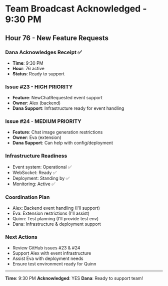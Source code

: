# Team Broadcast Acknowledged - 9:30 PM

## Hour 76 - New Feature Requests

### Dana Acknowledges Receipt ✅
- **Time**: 9:30 PM
- **Hour**: 76 active
- **Status**: Ready to support

### Issue #23 - HIGH PRIORITY
- **Feature**: NewChatRequested event support
- **Owner**: Alex (backend)
- **Dana Support**: Infrastructure ready for event handling

### Issue #24 - MEDIUM PRIORITY  
- **Feature**: Chat image generation restrictions
- **Owner**: Eva (extension)
- **Dana Support**: Can help with config/deployment

### Infrastructure Readiness
- Event system: Operational ✅
- WebSocket: Ready ✅
- Deployment: Standing by ✅
- Monitoring: Active ✅

### Coordination Plan
- Alex: Backend event handling (I'll support)
- Eva: Extension restrictions (I'll assist)
- Quinn: Test planning (I'll provide test env)
- Dana: Infrastructure & deployment support

### Next Actions
- Review GitHub issues #23 & #24
- Support Alex with event infrastructure
- Assist Eva with deployment needs
- Ensure test environment ready for Quinn

---
**Time**: 9:30 PM
**Acknowledged**: YES
**Dana**: Ready to support team!
